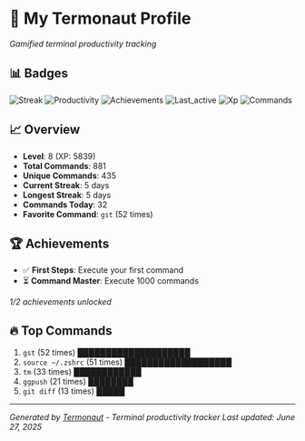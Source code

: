 # 🚀 My Termonaut Profile

*Gamified terminal productivity tracking*

## 📊 Badges

![Streak](https://img.shields.io/badge/Streak-5+days-green?style=flat-square&logo=terminal&logoColor=white) ![Productivity](https://img.shields.io/badge/Productivity-80.0%25-green?style=flat-square&logo=terminal&logoColor=white) ![Achievements](https://img.shields.io/badge/Achievements-5%2F10-blue?style=flat-square&logo=terminal&logoColor=white) ![Last_active](https://img.shields.io/badge/Last+Active-6h+ago-yellow?style=flat-square&logo=terminal&logoColor=white) ![Xp](https://img.shields.io/badge/XP-Level+8+%285839%2F8100%29-green?style=flat-square&logo=terminal&logoColor=white) ![Commands](https://img.shields.io/badge/Commands-881-green?style=flat-square&logo=terminal&logoColor=white) 

## 📈 Overview

- **Level**: 8 (XP: 5839)
- **Total Commands**: 881
- **Unique Commands**: 435
- **Current Streak**: 5 days
- **Longest Streak**: 5 days
- **Commands Today**: 32
- **Favorite Command**: `gst` (52 times)

## 🏆 Achievements

- ✅ **First Steps**: Execute your first command
- ⏳ **Command Master**: Execute 1000 commands

*1/2 achievements unlocked*

## 🔥 Top Commands

1. `gst` (52 times) ████████████████████
2. `source ~/.zshrc` (51 times) ███████████████████
3. `tm` (33 times) ████████████
4. `ggpush` (21 times) ████████
5. `git diff` (13 times) █████

---

*Generated by [Termonaut](https://github.com/oiahoon/termonaut) - Terminal productivity tracker*
*Last updated: June 27, 2025*
